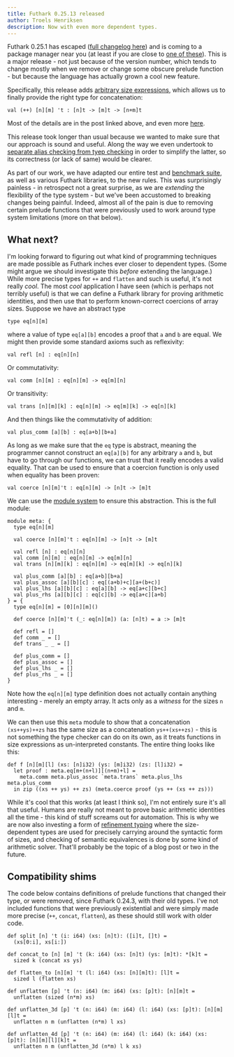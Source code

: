 ```yaml
---
title: Futhark 0.25.13 released
author: Troels Henriksen
description: Now with even more dependent types.
---
```


Futhark 0.25.1 has escaped ([full changelog
here](https://github.com/diku-dk/futhark/releases/tag/v0.25.1)) and is
coming to a package manager near you (at least if you are close to
[one of these](https://repology.org/project/futhark/versions)).  This
is a major release - not just because of the version number, which
tends to change mostly when we remove or change some obscure prelude
function - but because the language has actually grown a cool new
feature.

Specifically, this release adds [arbitrary size
expressions](https://futhark-lang.org/blog/2023-05-12-size-type-challenges.html),
which allows us to finally provide the right type for concatenation:

```Futhark
val (++) [n][m] 't : [n]t -> [m]t -> [n+m]t
```

Most of the details are in the post linked above, and even more
[here](https://futhark-lang.org/blog/2023-05-16-how-to-write-futhark.html).

This release took longer than usual because we wanted to make sure
that our approach is sound and useful.  Along the way we even
undertook to [separate alias checking from tyep
checking](https://github.com/diku-dk/futhark/pull/1977) in order to
simplify the latter, so its correctness (or lack of same) would be
clearer.

As part of our work, we have adapted our entire test and [benchmark
suite](https://github.com/diku-dk/futhark-benchmarks), as well as
various Futhark libraries, to the new rules.  This was surprisingly
painless - in retrospect not a great surprise, as we are *extending*
the flexibility of the type system - but we've been accustomed to
breaking changes being painful.  Indeed, almost all of the pain is due
to removing certain prelude functions that were previously used to
work around type system limitations (more on that below).

## What next?

I'm looking forward to figuring out what kind of programming
techniques are made possible as Futhark inches ever closer to
dependent types.  (Some might argue we should investigate this
*before* extending the language.)  While more precise types for
`++` and `flatten` and such is useful, it's not really *cool*.
The most *cool* application I have seen (which is perhaps not terribly
useful) is that we can define a Futhark library for proving arithmetic
identities, and then use that to perform known-correct coercions of
array sizes.  Suppose we have an abstract type

```Futhark
type eq[n][m]
```

where a value of type `eq[a][b]` encodes a proof that `a` and `b` are
equal.  We might then provide some standard axioms such as reflexivity:

```Futhark
val refl [n] : eq[n][n]
```

Or commutativity:

```Futhark
val comm [n][m] : eq[n][m] -> eq[m][n]
```

Or transitivity:

```Futhark
val trans [n][m][k] : eq[n][m] -> eq[m][k] -> eq[n][k]
```

And then things like the commutativity of addition:

```Futhark
val plus_comm [a][b] : eq[a+b][b+a]
```

As long as we make sure that the `eq` type is abstract, meaning the
programmer cannot construct an `eq[a][b]` for any arbitrary `a` and
`b`, but have to go through our functions, we can trust that it really
encodes a valid equality.  That can be used to ensure that a coercion
function is only used when equality has been proven:

```Futhark
val coerce [n][m]'t : eq[n][m] -> [n]t -> [m]t
```

We can use the [module
system](https://futhark-lang.org/blog/2017-01-25-futhark-module-system.html)
to ensure this abstraction.  This is the full module:

```Futhark
module meta: {
  type eq[n][m]

  val coerce [n][m]'t : eq[n][m] -> [n]t -> [m]t

  val refl [n] : eq[n][n]
  val comm [n][m] : eq[n][m] -> eq[m][n]
  val trans [n][m][k] : eq[n][m] -> eq[m][k] -> eq[n][k]

  val plus_comm [a][b] : eq[a+b][b+a]
  val plus_assoc [a][b][c] : eq[(a+b)+c][a+(b+c)]
  val plus_lhs [a][b][c] : eq[a][b] -> eq[a+c][b+c]
  val plus_rhs [a][b][c] : eq[c][b] -> eq[a+c][a+b]
} = {
  type eq[n][m] = [0][n][m]()

  def coerce [n][m]'t (_: eq[n][m]) (a: [n]t) = a :> [m]t

  def refl = []
  def comm _ = []
  def trans _ _ = []

  def plus_comm = []
  def plus_assoc = []
  def plus_lhs _ = []
  def plus_rhs _ = []
}
```

Note how the `eq[n][m]` type definition does not actually contain
anything interesting - merely an empty array.  It acts only as a
*witness* for the sizes `n` and `m`.

We can then use this `meta` module to show that a concatenation
`(xs++ys)++zs` has the same size as a concatenation `ys++(xs++zs)` -
this is not something the type checker can do on its own, as it treats
functions in size expressions as un-interpreted constants.  The entire
thing looks like this:

```Futhark
def f [n][m][l] (xs: [n]i32) (ys: [m]i32) (zs: [l]i32) =
  let proof : meta.eq[m+(n+l)][(n+m)+l] =
    meta.comm meta.plus_assoc `meta.trans` meta.plus_lhs meta.plus_comm
  in zip ((xs ++ ys) ++ zs) (meta.coerce proof (ys ++ (xs ++ zs)))
```

While it's cool that this works (at least I think so), I'm not
entirely sure it's all that useful.  Humans are really not meant to
prove basic arithmetic identities all the time - this kind of stuff
screams out for automation.  This is why we are now also investing a
form of [refinement
typing](https://github.com/diku-dk/futhark/pull/1961) where the
size-dependent types are used for precisely carrying around the
syntactic form of sizes, and checking of semantic equivalences is done
by some kind of arithmetic solver.  That'll probably be the topic of a
blog post or two in the future.

## Compatibility shims


The code below contains definitions of prelude functions that changed
their type, or were removed, since Futhark 0.24.3, with their old
types.  I've not included functions that were previously existential
and were simply made more precise (`++`, `concat`, `flatten`), as
these should still work with older code.

```Futhark
def split [n] 't (i: i64) (xs: [n]t): ([i]t, []t) =
  (xs[0:i], xs[i:])

def concat_to [n] [m] 't (k: i64) (xs: [n]t) (ys: [m]t): *[k]t =
  sized k (concat xs ys)

def flatten_to [n][m] 't (l: i64) (xs: [n][m]t): [l]t =
  sized l (flatten xs)

def unflatten [p] 't (n: i64) (m: i64) (xs: [p]t): [n][m]t =
  unflatten (sized (n*m) xs)

def unflatten_3d [p] 't (n: i64) (m: i64) (l: i64) (xs: [p]t): [n][m][l]t =
  unflatten n m (unflatten (n*m) l xs)

def unflatten_4d [p] 't (n: i64) (m: i64) (l: i64) (k: i64) (xs: [p]t): [n][m][l][k]t =
  unflatten n m (unflatten_3d (n*m) l k xs)
```
